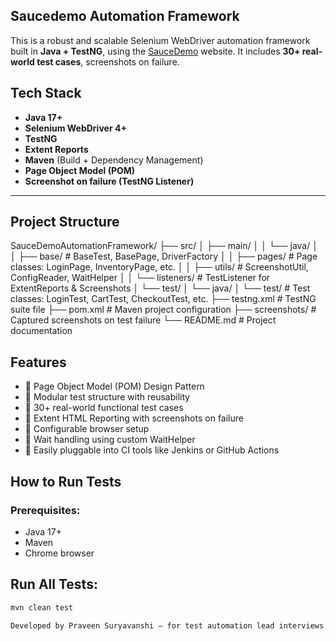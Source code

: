 ## Saucedemo Automation Framework

This is a robust and scalable Selenium WebDriver automation framework built in **Java + TestNG**, using the [SauceDemo](https://www.saucedemo.com/) website. It includes **30+ real-world test cases**, screenshots on failure.

## Tech Stack

- **Java 17+**
- **Selenium WebDriver 4+**
- **TestNG**
- **Extent Reports**
- **Maven** (Build + Dependency Management)
- **Page Object Model (POM)**
- **Screenshot on failure (TestNG Listener)**

---

## Project Structure

SauceDemoAutomationFramework/
├── src/
│ ├── main/
│ │ └── java/
│ │ ├── base/ # BaseTest, BasePage, DriverFactory
│ │ ├── pages/ # Page classes: LoginPage, InventoryPage, etc.
│ │ ├── utils/ # ScreenshotUtil, ConfigReader, WaitHelper
│ │ └── listeners/ # TestListener for ExtentReports & Screenshots
│ └── test/
│ └── java/
│ └── test/ # Test classes: LoginTest, CartTest, CheckoutTest, etc.
├── testng.xml # TestNG suite file
├── pom.xml # Maven project configuration
├── screenshots/ # Captured screenshots on test failure
└── README.md # Project documentation

## Features

- 🔹 Page Object Model (POM) Design Pattern
- 🔹 Modular test structure with reusability
- 🔹 30+ real-world functional test cases
- 🔹 Extent HTML Reporting with screenshots on failure
- 🔹 Configurable browser setup
- 🔹 Wait handling using custom WaitHelper
- 🔹 Easily pluggable into CI tools like Jenkins or GitHub Actions

##  How to Run Tests

### Prerequisites:
- Java 17+
- Maven
- Chrome browser

## Run All Tests:

```bash
mvn clean test

Developed by Praveen Suryavanshi — for test automation lead interviews and real-world project experience.
